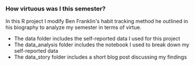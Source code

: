 ### How virtuous was I this semester?
In this R project I modify Ben Franklin's habit tracking method he outlined in his biography to analyze my semester in terms of virtue.
- The data folder includes the self-reported data I used for this project
- The data_analysis folder includes the notebook I used to break down my self-reported data
- The data_story folder includes a short blog post discussing my findings
